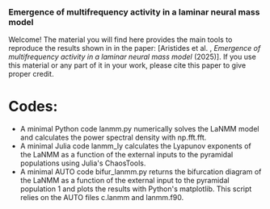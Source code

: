 ### Emergence of multifrequency activity in a laminar neural mass model

Welcome! 
The material you will find here provides the main tools to reproduce the results shown in in the paper: [Aristides et al. , *Emergence of multifrequency activity in a laminar neural mass model* (2025)].
If you use this material or any part of it in your work, please cite this paper to give proper credit.

# Codes: 
- A minimal Python code lanmm.py numerically solves the LaNMM model and calculates the power spectral density with np.fft.fft.
- A minimal Julia code lanmm_ly calculates the Lyapunov exponents of the LaNMM as a function of the external inputs to the pyramidal populations using Julia's ChaosTools.
- A minimal AUTO code bifur_lanmm.py returns the bifurcation diagram of the LaNMM as a function of the external input to the pyramidal population 1 and plots the results with Python's matplotlib. This script relies on the AUTO files c.lanmm and lanmm.f90.




